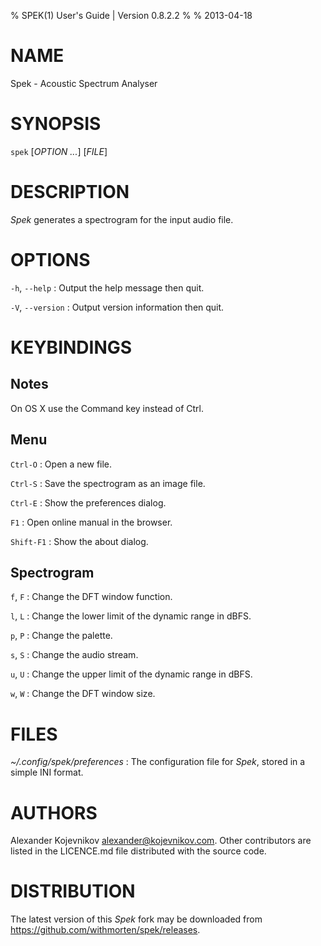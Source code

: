 % SPEK(1) User's Guide | Version 0.8.2.2
%
% 2013-04-18

# NAME

Spek - Acoustic Spectrum Analyser

# SYNOPSIS

`spek` [*OPTION* *...*] \[*FILE*]

# DESCRIPTION

*Spek* generates a spectrogram for the input audio file.

# OPTIONS

`-h`, `--help`
:   Output the help message then quit.

`-V`, `--version`
:   Output version information then quit.

# KEYBINDINGS

## Notes

On OS X use the Command key instead of Ctrl.

## Menu

`Ctrl-O`
:   Open a new file.

`Ctrl-S`
:   Save the spectrogram as an image file.

`Ctrl-E`
:   Show the preferences dialog.

`F1`
:   Open online manual in the browser.

`Shift-F1`
:   Show the about dialog.

## Spectrogram

`f`, `F`
:   Change the DFT window function.

`l`, `L`
:   Change the lower limit of the dynamic range in dBFS.

`p`, `P`
:   Change the palette.

`s`, `S`
:   Change the audio stream.

`u`, `U`
:   Change the upper limit of the dynamic range in dBFS.

`w`, `W`
:   Change the DFT window size.

# FILES

*~/.config/spek/preferences*
:   The configuration file for *Spek*, stored in a simple INI format.

# AUTHORS

Alexander Kojevnikov <alexander@kojevnikov.com>. Other contributors are listed
in the LICENCE.md file distributed with the source code.

# DISTRIBUTION

The latest version of this *Spek* fork may be downloaded from <https://github.com/withmorten/spek/releases>.
